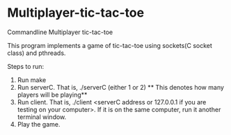 # Multiplayer-tic-tac-toe
Commandline Multiplayer tic-tac-toe

This program implements a game of tic-tac-toe using sockets(C socket class) and pthreads. 

Steps to run:
1. Run make
2. Run serverC. That is, ./serverC (either 1 or 2)  ** This denotes how many players will be playing**
3. Run client. That is, ./client <serverC address or 127.0.0.1 if you are testing on your computer>. If it is on the same computer, run it another terminal window. 
4. Play the game. 
